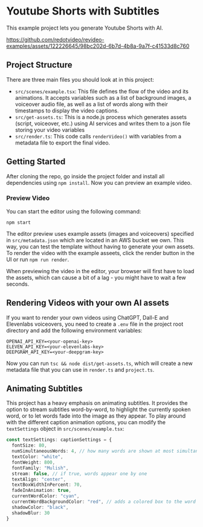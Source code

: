 # Youtube Shorts with Subtitles

This example project lets you generate Youtube Shorts with AI.

https://github.com/redotvideo/revideo-examples/assets/122226645/98bc202d-6b7d-4b8a-9a7f-c41533d8c760


## Project Structure

There are three main files you should look at in this project:

- `src/scenes/example.tsx`: This file defines the flow of the video and its animations. It accepts variables such as a list of background images, a voiceover audio file, as well as a list of words along with their timestamps to display the video captions.
- `src/get-assets.ts`: This is a node.js process which generates assets (script, voiceover, etc.) using AI services and writes them to a json file storing your video variables 
- `src/render.ts`: This code calls `renderVideo()` with variables from a metadata file to export the final video.


## Getting Started

After cloning the repo, go inside the project folder and install all dependencies using `npm install`. Now you can preview an example video.

### Preview Video

You can start the editor using the following command:

```
npm start
```

The editor preview uses example assets (images and voiceovers) specified in `src/metadata.json` which are located in an AWS bucket we own. This way, you can test the template without having to generate your own assets. To render the video with the example asseets, click the render button in the UI or run `npm run render`.

When previewing the video in the editor, your browser will first have to load the assets, which can cause a bit of a lag - you might have to wait a few seconds.

## Rendering Videos with your own AI assets
If you want to render your own videos using ChatGPT, Dall-E and Elevenlabs voiceovers, you need to create a `.env` file in the project root directory and add the following environment variables:

```
OPENAI_API_KEY=<your-openai-key>
ELEVEN_API_KEY=<your-elevenlabs-key>
DEEPGRAM_API_KEY=<your-deepgram-key>
```

Now you can run `tsc && node dist/get-assets.ts`, which will create a new metadata file that you can use in `render.ts` and `project.ts`.


## Animating Subtitles

This project has a heavy emphasis on animating subtitles. It provides the option to stream subtitles word-by-word, to highlight the currently spoken word, or to let words fade into the image as they appear. To play around with the different caption animation options, you can modify the `textSettings` object in `src/scenes/example.tsx`:

```ts
const textSettings: captionSettings = {
  fontSize: 80,
  numSimultaneousWords: 4, // how many words are shown at most simultaneously
  textColor: "white",
  fontWeight: 800,
  fontFamily: "Mulish",
  stream: false, // if true, words appear one by one
  textAlign: "center",
  textBoxWidthInPercent: 70,
  fadeInAnimation: true,
  currentWordColor: "cyan",
  currentWordBackgroundColor: "red", // adds a colored box to the word currently spoken
  shadowColor: "black",
  shadowBlur: 30
}
```
